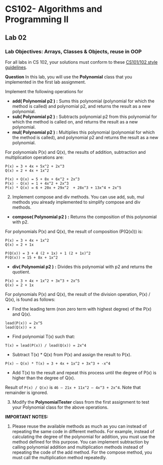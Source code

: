 # CS102- Algorithms and Programming II

## Lab 02

### **Lab Objectives:** Arrays, Classes & Objects, reuse in OOP

For all labs in CS 102, your solutions must conform to these [CS101/102 style
guidelines](http://www.cs.bilkent.edu.tr/~adayanik/cs101/practicalwork/styleguidelines.htm).

**Question** In this lab, you will use the  **Polynomial** class that you implemented in the first lab assignment.

Implement the following operations for

* **add( Polynomial p2 )**  **:**  Sums this polynomial (polynomial for which the method is called) and polynomial p2, and returns the result as a new polynomial.
* **sub( Polynomial p2 )**  **:**  Subtracts polynomial p2 from this polynomial for which the method is called on, and returns the result as a new polynomial.
* **mul( Polynomial p2 )**  **:**  Multiplies this polynomial (polynomial for which the method is called), and polynomial p2 and returns the result as a new polynomial.

For polynomials P(x) and Q(x), the results of addition, subtraction and multiplication
operations are:

``P(x) = 3 + 4x + 5x^2 + 2x^3``  
``Q(x) = 2 + 4x + 1x^2``  

``P(x) + Q(x) = 5 + 8x + 6x^2 + 2x^3``  
``P(x) - Q(x) = 1 + 4x^2 + 2x^3``  
``P(x) * Q(x) = 6 + 20x + 29x^2  + 28x^3 + 13x^4 + 2x^5``  

2. Implement compose and div methods. You can use add, sub, mul methods you already implemented to simplify compose and div methods.

* **compose( Polynomial p2 )**  **:** Returns the composition of this polynomial with p2.

For polynomials P(x) and Q(x), the result of composition (P(Q(x))) is:

``P(x) = 3 + 4x + 1x^2``   
``Q(x) = 2 + 1x``   

``P(Q(x)) = 3 + 4 (2 + 1x) + 1 (2 + 1x)^2``  
``P(Q(x)) = 15 + 8x + 1x^2``

* **div( Polynomial p2 )**  **:**  Divides this polynomial with p2 and returns the quotient.

``P(x) = 3 + 4x + 1x^2 + 3x^3 + 2x^5``  
``Q(x) = 2 + 1x``  

For polynomials P(x) and Q(x), the result of the division operation, P(x) / Q(x), is found as follows:

* Find the leading term (non zero term with highest degree) of the P(x) and Q(x).

``lead(P(x)) = 2x^5``  
``lead(Q(x)) = x``  
* Find polynomial T(x) such that:  

``T(x) = lead(P(x)) / lead(Q(x)) = 2x^4``  
* Subtract T(x) * Q(x) from P(x) and assign the result to P(x).  

``P(x) – Q(x) * T(x) = 3 + 4x + 1x^2 + 3x^3 + -x^4``  

* Add T(x) to the result and repeat this process until the degree of P(x) is higher than the degree of Q(x).


Result of ``P(x) / Q(x)`` is ``46 – 21x + 11x^2 – 4x^3 + 2x^4``. Note that remainder is ignored.

3. Modify the  **PolynomialTester**  class from the first assignment to test your Polynomial
    class for the above operations.

**IMPORTANT NOTES:**
1. Please reuse the available methods as much as you can instead of repeating the
same code in different methods. For example, instead of calculating the degree of
the polynomial for addition, you must use the method defined for this purpose. You
can implement subtraction by calling polynomial addition and multiplication methods
instead of repeating the code of the add method. For the compose method, you must
call the multiplication method repeatedly.


